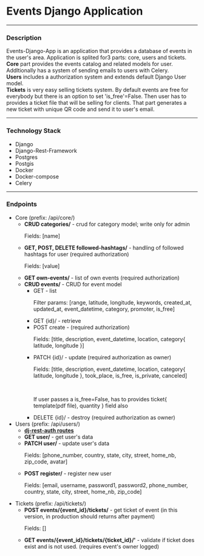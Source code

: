 <h1>Events Django Application</h1>
<hr/>
<div>
    <h3>Description</h3>
    <p>
        Events-Django-App is an application that provides a database of events in the user's area. Application is splited for3 parts: core, users and tickets.<br/>
        <b>Core</b> part provides the events catalog and related models for user. Addltionally has a system of sending emails to users with Celery.<br/>
        <b>Users</b> includes a authorization system and extends default Django User model.<br/>
        <b>Tickets</b> is very easy selling tickets system. By default events are free for everybody but there is an option to set 'is_free'=False. Then user has to provides a ticket file that will be selling for clients. That part generates a new ticket with unique QR code and send it to user's email.
    </p>
</div>
<hr/>
<div>
    <h3>Technology Stack</h3>
    <ul>
        <li>Django</li>
        <li>Django-Rest-Framework</li>
        <li>Postgres</li>
        <li>Postgis</li>
        <li>Docker</li>
        <li>Docker-compose</li>
        <li>Celery</li>
    </ul>
</div>
<hr/>
<div>
    <h3>Endpoints</h3>
    <ul>
        <li>
            Core (prefix: /api/core/)
            <ul>
                <li>
                    <b>CRUD categories/</b> - crud for category model; write only for admin
                    <p>Fields: [name]</p>
                </li>
                <li>
                    <b>GET, POST, DELETE followed-hashtags/</b> - handling of followed hashtags for user (required authorization)
                    <p>Fields: [value]</p>
                </li>
                <li>
                    <b>GET own-events/</b> - list of own events (required authorization)
                </li>
                <li>
                    <b>CRUD events/</b> - CRUD for event model
                    <ul>
                        <li>
                            GET - list
                            <br/>
                            <p>Filter params: [range, latitude, longitude, keywords, created_at, updated_at, event_datetime, category, promoter, is_free]</p>
                        </li>
                        <li>GET {id}/ - retrieve</li>
                        <li>
                            POST create - (required authorization)
                            <p>Fields: [title, description, event_datetime, location, category{ latitude, longitude }]</p>
                        </li>
                        <li>
                            PATCH {id}/ - update (required authorization as owner)
                            <p>Fields: [title, description, event_datetime, location, category{ latitude, longitude }, took_place, is_free, is_private, canceled]</p>
                            <br/>
                            <p>If user passes a is_free=False, has to provides ticket{ template(pdf file), quantity } field also</p>
                        </li>
                        <li>DELETE {id}/ - destroy (required authorization as owner)</li>
                    </ul>
                </li>
            </ul>
        </li>
        <li>
            Users (prefix: /api/users/)
            <ul>
                <li><b><a href="https://dj-rest-auth.readthedocs.io/en/latest/">dj-rest-auth routes</a></b></li>
                <li><b>GET user/</b> - get user's data</li>
                <li>
                    <b>PATCH user/</b> - update user's data
                    <p>Fields: [phone_number, country, state, city, street, home_nb, zip_code, avatar]</p>
                </li>
                <li>
                    <b>POST register/</b> - register new user
                    <p>Fields: [email, username, password1, password2, phone_number, country, state, city, street, home_nb, zip_code]</p>
                </li>
            </ul>
        </li>
        <li>
            Tickets (prefix: /api/tickets/)
            <ul>
                <li>
                    <b>POST events/{event_id}/tickets/</b> - get ticket of event (in this version, in production should returns after payment)
                    <p>Fields: []</p>
                </li>
                <li><b>GET events/{event_id}/tickets/{ticket_id}/'</b> - validate if ticket does exist and is not used. (requires event's owner logged)</li>
            </ul>
        </li>
    </ul>
</div>
